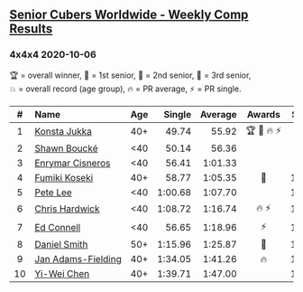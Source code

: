 <style>table {white-space: nowrap;}</style>

## [Senior Cubers Worldwide - Weekly Comp Results](/scw-comp/results/)
### 4x4x4 2020-10-06

<span style="white-space: nowrap;">🏆 = overall winner</span>, <span style="white-space: nowrap;">🥇 = 1st senior</span>, <span style="white-space: nowrap;">🥈 = 2nd senior</span>, <span style="white-space: nowrap;">🥉 = 3rd senior</span>, <span style="white-space: nowrap;">💥 = overall record (age group)</span>, <span style="white-space: nowrap;">🔥 = PR average</span>, <span style="white-space: nowrap;">⚡ = PR single</span>.

| # | Name | Age | Single | Average | Awards | Solve 1 | Solve 2 | Solve 3 | Solve 4 | Solve 5 | Video |
| :--: | :-- | :--: | --: | --: | :--: | --: | --: | --: | --: | --: | :-- |
| 1 | [Konsta Jukka](../../persons/konsta_jukka/444.md) | 40+ | 49.74 | 55.92 | 🏆 🥇 🔥 ⚡ | 49.74 | 58.34 | 51.57 | 57.85 | 1:00.72 | [Desktop](https://www.facebook.com/events/2766581680255939/permalink/2770166189897488) / [Mobile](https://m.facebook.com/events/2766581680255939?view=permalink&id=2770166189897488) |
| 2 | [Shawn Boucké](../../persons/shawn_boucke/444.md) | <40 | 50.14 | 56.36 |  | 55.07 | 1:05.92 | 1:00.66 | 53.35 | 50.14 | [Desktop](https://www.facebook.com/events/2766581680255939/permalink/2769825519931555) / [Mobile](https://m.facebook.com/events/2766581680255939?view=permalink&id=2769825519931555) |
| 3 | [Enrymar Cisneros](../../persons/enrymar_cisneros/444.md) | <40 | 56.41 | 1:01.33 |  | 56.41 | 1:05.70 | 1:02.96 | 1:01.57 | 59.47 | [Desktop](https://www.facebook.com/events/2766581680255939/permalink/2772796936301080) / [Mobile](https://m.facebook.com/events/2766581680255939?view=permalink&id=2772796936301080) |
| 4 | [Fumiki Koseki](../../persons/fumiki_koseki/444.md) | 40+ | 58.77 | 1:05.35 | 🥈 | 1:04.74 | 1:09.96 | 1:01.35 | 1:12.58 | 58.77 | [Desktop](https://www.facebook.com/events/2766581680255939/permalink/2772743829639724) / [Mobile](https://m.facebook.com/events/2766581680255939?view=permalink&id=2772743829639724) |
| 5 | [Pete Lee](../../persons/pete_lee/444.md) | <40 | 1:00.68 | 1:07.70 |  | 1:03.09 | 1:00.68 | 1:08.34 | 1:11.68 | DNF | [Desktop](https://www.facebook.com/events/2766581680255939/permalink/2771428273104613) / [Mobile](https://m.facebook.com/events/2766581680255939?view=permalink&id=2771428273104613) |
| 6 | [Chris Hardwick](../../persons/chris_hardwick/444.md) | <40 | 1:08.72 | 1:16.74 | 🔥 ⚡ | 1:23.21 | 1:08.72 | 1:10.44 | 1:20.06 | 1:19.72 | [Desktop](https://www.facebook.com/events/2766581680255939/permalink/2771752693072171) / [Mobile](https://m.facebook.com/events/2766581680255939?view=permalink&id=2771752693072171) |
| 7 | [Ed Connell](../../persons/ed_connell/444.md) | <40 | 56.65 | 1:18.96 | ⚡ | 1:31.55 | 1:07.67 | 1:27.70 | 56.65 | 1:21.51 | [Desktop](https://www.facebook.com/events/2766581680255939/permalink/2770586469855460) / [Mobile](https://m.facebook.com/events/2766581680255939?view=permalink&id=2770586469855460) |
| 8 | [Daniel Smith](../../persons/daniel_smith/444.md) | 50+ | 1:15.96 | 1:25.87 | 🥉 | 1:15.96 | 1:32.21 | 1:24.99 | 1:47.24 | 1:20.42 | [Desktop](https://www.facebook.com/events/427181104911253/permalink/437238780572152) / [Mobile](https://m.facebook.com/events/427181104911253?view=permalink&id=437238780572152) |
| 9 | [Jan Adams-Fielding](../../persons/jan_adams_fielding/444.md) | 40+ | 1:34.05 | 1:41.26 | 🔥 | 1:34.05 | 1:51.40 | 1:38.33 | DNS | DNS | [Desktop](https://www.facebook.com/events/2766581680255939/permalink/2772573576323416) / [Mobile](https://m.facebook.com/events/2766581680255939?view=permalink&id=2772573576323416) |
| 10 | [Yi-Wei Chen](../../persons/yi_wei_chen/444.md) | 40+ | 1:39.71 | 1:47.00 |  | 1:52.43 | 1:39.71 | 1:48.86 | DNS | DNS | [Desktop](https://www.facebook.com/events/2766581680255939/permalink/2769788749935232) / [Mobile](https://m.facebook.com/events/2766581680255939?view=permalink&id=2769788749935232) |

<!-- Global site tag (gtag.js) - Google Analytics -->
<script async src="https://www.googletagmanager.com/gtag/js?id=UA-86348435-3"></script>
<script>window.dataLayer = window.dataLayer || []; function gtag() {dataLayer.push(arguments);} gtag('js', new Date()); gtag('config', 'UA-86348435-3');</script>
